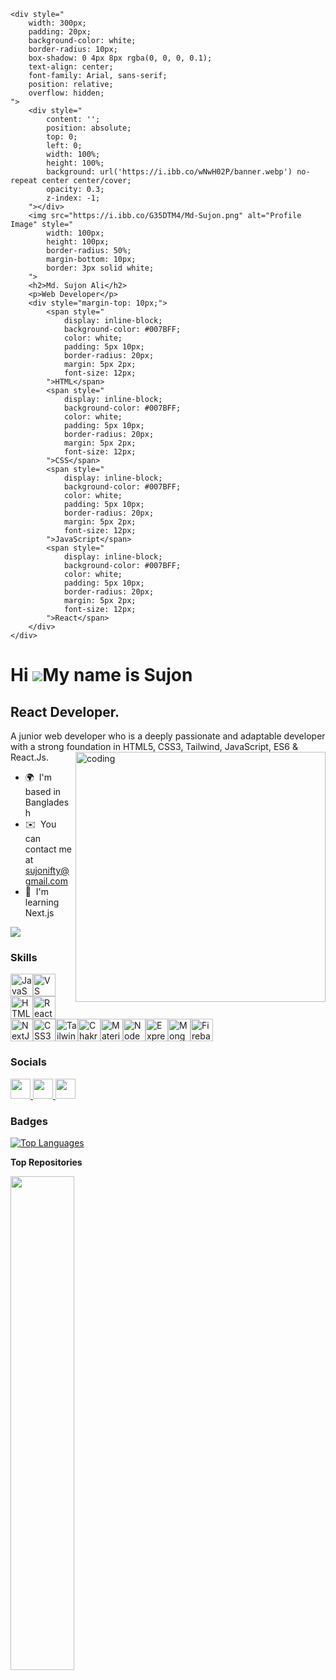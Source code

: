 

    <div style="
        width: 300px;
        padding: 20px;
        background-color: white;
        border-radius: 10px;
        box-shadow: 0 4px 8px rgba(0, 0, 0, 0.1);
        text-align: center;
        font-family: Arial, sans-serif;
        position: relative;
        overflow: hidden;
    ">
        <div style="
            content: '';
            position: absolute;
            top: 0;
            left: 0;
            width: 100%;
            height: 100%;
            background: url('https://i.ibb.co/wNwH02P/banner.webp') no-repeat center center/cover;
            opacity: 0.3;
            z-index: -1;
        "></div>
        <img src="https://i.ibb.co/G35DTM4/Md-Sujon.png" alt="Profile Image" style="
            width: 100px;
            height: 100px;
            border-radius: 50%;
            margin-bottom: 10px;
            border: 3px solid white;
        ">
        <h2>Md. Sujon Ali</h2>
        <p>Web Developer</p>
        <div style="margin-top: 10px;">
            <span style="
                display: inline-block;
                background-color: #007BFF;
                color: white;
                padding: 5px 10px;
                border-radius: 20px;
                margin: 5px 2px;
                font-size: 12px;
            ">HTML</span>
            <span style="
                display: inline-block;
                background-color: #007BFF;
                color: white;
                padding: 5px 10px;
                border-radius: 20px;
                margin: 5px 2px;
                font-size: 12px;
            ">CSS</span>
            <span style="
                display: inline-block;
                background-color: #007BFF;
                color: white;
                padding: 5px 10px;
                border-radius: 20px;
                margin: 5px 2px;
                font-size: 12px;
            ">JavaScript</span>
            <span style="
                display: inline-block;
                background-color: #007BFF;
                color: white;
                padding: 5px 10px;
                border-radius: 20px;
                margin: 5px 2px;
                font-size: 12px;
            ">React</span>
        </div>
    </div>

Hi ![](https://user-images.githubusercontent.com/18350557/176309783-0785949b-9127-417c-8b55-ab5a4333674e.gif)My name is Sujon
=============================================================================================================================

React Developer.
----------------

A junior web developer who is a deeply passionate and adaptable developer with a strong foundation in HTML5, CSS3, Tailwind, JavaScript, ES6 & React.Js.
<img align="right" alt="coding" width="400" src="https://user-images.githubusercontent.com/55389276/140866485-8fb1c876-9a8f-4d6a-98dc-08c4981eaf70.gif">
* 🌍  I'm based in Bangladesh
* ✉️  You can contact me at [sujonifty@gmail.com](mailto:sujonifty@gmail.com)
* 🧠  I'm learning Next.js

<a href="https://www.github.com/https://github.com/sujonifty" target="_blank" rel="noreferrer"><img
src="https://img.shields.io/github/followers/https://github.com/sujonifty?logo=github&style=for-the-badge&color=0891b2&labelColor=1c1917" /></a>

### Skills


<p align="left">
<a href="https://developer.mozilla.org/en-US/docs/Web/JavaScript" target="_blank" rel="noreferrer"><img src="https://raw.githubusercontent.com/danielcranney/readme-generator/main/public/icons/skills/javascript-colored.svg" width="36" height="36" alt="JavaScript" /></a><a href="https://code.visualstudio.com/" target="_blank" rel="noreferrer"><img src="https://raw.githubusercontent.com/danielcranney/readme-generator/main/public/icons/skills/visualstudiocode.svg" width="36" height="36" alt="VS Code" /></a><a href="https://developer.mozilla.org/en-US/docs/Glossary/HTML5" target="_blank" rel="noreferrer"><img src="https://raw.githubusercontent.com/danielcranney/readme-generator/main/public/icons/skills/html5-colored.svg" width="36" height="36" alt="HTML5" /></a><a href="https://reactjs.org/" target="_blank" rel="noreferrer"><img src="https://raw.githubusercontent.com/danielcranney/readme-generator/main/public/icons/skills/react-colored.svg" width="36" height="36" alt="React" /></a><a href="https://nextjs.org/docs" target="_blank" rel="noreferrer"><img src="https://raw.githubusercontent.com/danielcranney/readme-generator/main/public/icons/skills/nextjs-colored.svg" width="36" height="36" alt="NextJs" /></a><a href="https://www.w3.org/TR/CSS/#css" target="_blank" rel="noreferrer"><img src="https://raw.githubusercontent.com/danielcranney/readme-generator/main/public/icons/skills/css3-colored.svg" width="36" height="36" alt="CSS3" /></a><a href="https://tailwindcss.com/" target="_blank" rel="noreferrer"><img src="https://raw.githubusercontent.com/danielcranney/readme-generator/main/public/icons/skills/tailwindcss-colored.svg" width="36" height="36" alt="TailwindCSS" /></a><a href="https://chakra-ui.com/" target="_blank" rel="noreferrer"><img src="https://raw.githubusercontent.com/danielcranney/readme-generator/main/public/icons/skills/chakra-colored.svg" width="36" height="36" alt="Chakra UI" /></a><a href="https://mui.com/" target="_blank" rel="noreferrer"><img src="https://raw.githubusercontent.com/danielcranney/readme-generator/main/public/icons/skills/materialui-colored.svg" width="36" height="36" alt="Material UI" /></a><a href="https://nodejs.org/en/" target="_blank" rel="noreferrer"><img src="https://raw.githubusercontent.com/danielcranney/readme-generator/main/public/icons/skills/nodejs-colored.svg" width="36" height="36" alt="NodeJS" /></a><a href="https://expressjs.com/" target="_blank" rel="noreferrer"><img src="https://raw.githubusercontent.com/danielcranney/readme-generator/main/public/icons/skills/express-colored.svg" width="36" height="36" alt="Express" /></a><a href="https://www.mongodb.com/" target="_blank" rel="noreferrer"><img src="https://raw.githubusercontent.com/danielcranney/readme-generator/main/public/icons/skills/mongodb-colored.svg" width="36" height="36" alt="MongoDB" /></a><a href="https://firebase.google.com/" target="_blank" rel="noreferrer"><img src="https://raw.githubusercontent.com/danielcranney/readme-generator/main/public/icons/skills/firebase-colored.svg" width="36" height="36" alt="Firebase" /></a>
</p>


### Socials

<p align="left"> <a href="https://www.facebook.com/sujonifty.2825/" target="_blank" rel="noreferrer"> <picture> <source media="(prefers-color-scheme: dark)" srcset="https://raw.githubusercontent.com/danielcranney/readme-generator/main/public/icons/socials/facebook-dark.svg" /> <source media="(prefers-color-scheme: light)" srcset="https://raw.githubusercontent.com/danielcranney/readme-generator/main/public/icons/socials/facebook.svg" /> <img src="https://raw.githubusercontent.com/danielcranney/readme-generator/main/public/icons/socials/facebook.svg" width="32" height="32" /> </picture> </a> <a href="https://www.github.com/https://github.com/sujonifty" target="_blank" rel="noreferrer"> <picture> <source media="(prefers-color-scheme: dark)" srcset="https://raw.githubusercontent.com/danielcranney/readme-generator/main/public/icons/socials/github-dark.svg" /> <source media="(prefers-color-scheme: light)" srcset="https://raw.githubusercontent.com/danielcranney/readme-generator/main/public/icons/socials/github.svg" /> <img src="https://raw.githubusercontent.com/danielcranney/readme-generator/main/public/icons/socials/github.svg" width="32" height="32" /> </picture> </a> <a href="https://www.linkedin.com/in/https://www.linkedin.com/in/sujonifty/" target="_blank" rel="noreferrer"> <picture> <source media="(prefers-color-scheme: dark)" srcset="https://raw.githubusercontent.com/danielcranney/readme-generator/main/public/icons/socials/linkedin-dark.svg" /> <source media="(prefers-color-scheme: light)" srcset="https://raw.githubusercontent.com/danielcranney/readme-generator/main/public/icons/socials/linkedin.svg" /> <img src="https://raw.githubusercontent.com/danielcranney/readme-generator/main/public/icons/socials/linkedin.svg" width="32" height="32" /> </picture> </a></p>

### Badges

<a href="https://github.com/https://github.com/sujonifty" align="left"><img src="https://github-readme-stats.vercel.app/api/top-langs/?username=https://github.com/sujonifty&langs_count=10&title_color=0891b2&text_color=ffffff&icon_color=0891b2&bg_color=1c1917&hide_border=true&locale=en&custom_title=Top%20%Languages" alt="Top Languages" /></a>

<b>Top Repositories</b>

<div width="100%" align="center"><a href="https://github.com/https://github.com/sujonifty/fitLab-fitness-tracker" align="left"><img align="left" width="45%" src="https://github-readme-stats.vercel.app/api/pin/?username=https://github.com/sujonifty&repo=fitLab-fitness-tracker&title_color=0891b2&text_color=ffffff&icon_color=0891b2&bg_color=1c1917&hide_border=true&locale=en" /></a></div><br /><br /><br /><br /><br /><br /><br />
